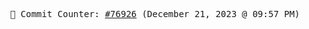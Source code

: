 <p align="center">
    <samp>
        📮 Commit Counter: <a href="https://github.com/Javascript-void0/Javascript-void0/commits/main">#76926</a> (December 21, 2023 @ 09:57 PM)
    </samp>
</p>